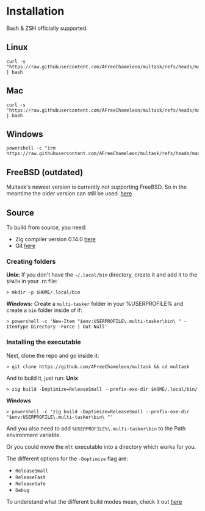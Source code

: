 # Installation

Bash & ZSH officially supported.

## Linux
```
curl -s "https://raw.githubusercontent.com/AFreeChameleon/multask/refs/heads/master/docs/_install/linux.sh" | bash
```

## Mac
```
curl -s "https://raw.githubusercontent.com/AFreeChameleon/multask/refs/heads/master/docs/_install/macos.sh" | bash
```

## Windows
```
powershell -c "irm https://raw.githubusercontent.com/AFreeChameleon/multask/refs/heads/master/docs/_install/win.ps1|iex"
```

## FreeBSD (outdated)

Multask's newest version is currently not supporting FreeBSD. So in the meantime the older version can still be used. [here](https://github.com/AFreeChameleon/multask/releases/tag/0.20.0)

## Source

To build from source, you need:

- Zig compiler version 0.14.0 [here](https://ziglang.org/download/#release-0.14.0)
- Git [here](https://git-scm.com/downloads)

### Creating folders
**Unix:** If you don't have the `~/.local/bin` directory, create it and add it to the `$PATH` in your .rc file:
```
> mkdir -p $HOME/.local/bin
```

**Windows:** Create a `multi-tasker` folder in your %USERPROFILE% and create a `bin` folder inside of if:
```
> powershell -c 'New-Item "$env:USERPROFILE\.multi-tasker\bin\ " -ItemType Directory -Force | Out-Null'
```

### Installing the executable
Next, clone the repo and go inside it:
```
> git clone https://github.com/AFreeChameleon/multask && cd multask
```

And to build it, just run:
**Unix**
```
> zig build -Doptimize=ReleaseSmall --prefix-exe-dir $HOME/.local/bin/
```

**Windows**
```
> powershell -c 'zig build -Doptimize=ReleaseSmall --prefix-exe-dir "$env:USERPROFILE\.multi-tasker\bin\ "'
```
And you also need to add `%USERPROFILE%\.multi-tasker\bin` to the Path environment variable.

Or you could move the `mlt` executable into a directory which works for you.

The different options for the `-Doptimize` flag are:

- `ReleaseSmall`
- `ReleaseFast`
- `ReleaseSafe`
- `Debug`

To understand what the different build modes mean, check it out [here](https://zig.guide/build-system/build-modes/)
